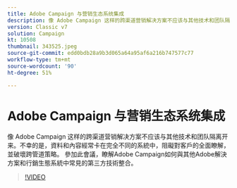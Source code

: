 ```yaml
---
title: Adobe Campaign 与营销生态系统集成
description: 像 Adobe Campaign 这样的跨渠道营销解决方案不应该与其他技术和团队隔离开来。
version: Classic v7
solution: Campaign
kt: 10508
thumbnail: 343525.jpeg
source-git-commit: edd0bdb28a9b3d065a64a95af6a216b747577c77
workflow-type: tm+mt
source-wordcount: '90'
ht-degree: 51%

---
```


# Adobe Campaign 与营销生态系统集成

像 Adobe Campaign 这样的跨渠道营销解决方案不应该与其他技术和团队隔离开来。不幸的是，資料和內容經常卡在完全不同的系統中，阻礙對客戶的全面瞭解，並破壞跨管道策略。 參加此會議，瞭解Adobe Campaign如何與其他Adobe解決方案和行銷生態系統中常見的第三方技術整合。

>[!VIDEO](https://video.tv.adobe.com/v/343525/?quality=12&learn=on)
